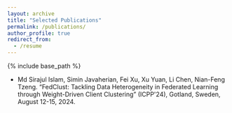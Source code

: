 ```yaml
---
layout: archive
title: "Selected Publications"
permalink: /publications/
author_profile: true
redirect_from:
  - /resume
---
```


{% include base_path %}

* Md Sirajul Islam, Simin Javaherian, Fei Xu, Xu Yuan, Li Chen, Nian-Feng Tzeng. “FedClust: Tackling Data Heterogeneity in Federated Learning through Weight-Driven Client Clustering” (ICPP'24), Gotland, Sweden, August 12-15, 2024.
